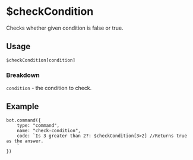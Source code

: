 # $checkCondition
Checks whether given condition is false or true.

## Usage
```$checkCondition[condition]```

### Breakdown
`condition` - the condition to check.

## Example
```
bot.command({
    type: "command",
    name: "check-condition",
    code: `Is 3 greater than 2?: $checkCondition[3>2] //Returns true as the answer.
    `
})
```
